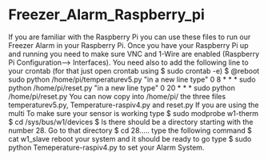 # Freezer_Alarm_Raspberry_pi
If you are familiar with the Raspberry Pi you can use these files to run our Freezer Alarm in your Raspberry Pi. 
Once you have your Raspberry Pi up and running you need to make sure VNC and 1-Wire are enabled (Raspberry Pi Configuration--> Interfaces).
You need also to add the following line to your crontab (for that just open crontab using $ sudo crontab -e)
$ @reboot sudo python /home/pi/temperaturev5.py
"in a new line type"
0 8 * * * sudo python /home/pi/reset.py
"in a new line type"
0 20 * * * sudo python /home/pi/reset.py
You can now copy into /home/pi/ the three files temperaturev5.py, Temperature-raspiv4.py and reset.py
If you are using the multi
To make sure your sensor is working type
$ sudo modprobe w1-therm
$ cd /sys/bus/w1/devices
$ ls
there should be a directory starting with the number 28. Go to that directory
$ cd 28.....
type the following command
$ cat w1_slave
reboot your system and it should be ready to go
type 
$ sudo python Temeperature-raspiv4.py to set your Alarm System.

